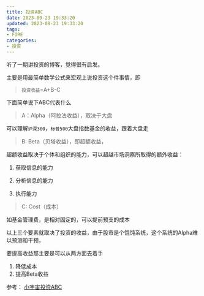 ```yaml
---
title: 投资ABC
date: 2023-09-23 19:33:20
updated: 2023-09-23 19:33:20
tags:
- FIRE
categories:
- 投资
---
```




听了一期讲投资的博客，觉得很有启发。

主要是用最简单数学公式来宏观上说投资这个件事情，即

> `投资收益`=A+B-C

下面简单说下ABC代表什么

> A：Alpha（阿拉法收益），取决于大盘

可以理解`沪深300`，`标普500`大盘指数基金的收益，跟着大盘走

> B: Beta（贝塔收益），即超额收益，

超额收益取决于个体和组织的能力，可以超越市场洞察所取得的额外收益：

1. 获取信息的能力

2. 分析信息的能力

3. 执行能力

> C: Cost（成本）

如基金管理费，是相对固定的，可以提前预支的成本



以上三个要素就取决了投资的收益，由于股市是个馄饨系统，这个系统的Alpha难以预测和干预，

要提高收益那主要是可以从两方面去着手

1. 降低成本
2. 提高Beta收益



参考：
[小宇宙投资ABC](https://www.xiaoyuzhoufm.com/episode/64eb6155e490c5dee5977425)


